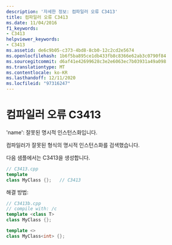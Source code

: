 ```yaml
---
description: '자세한 정보: 컴파일러 오류 C3413'
title: 컴파일러 오류 C3413
ms.date: 11/04/2016
f1_keywords:
- C3413
helpviewer_keywords:
- C3413
ms.assetid: de6c9b05-c373-4bd8-8cb0-12c2cd2e5674
ms.openlocfilehash: 1b6f5ba895ce1db433fb8c8366e62ab3c0790f84
ms.sourcegitcommit: d6af41e42699628c3e2e6063ec7b03931a49a098
ms.translationtype: MT
ms.contentlocale: ko-KR
ms.lasthandoff: 12/11/2020
ms.locfileid: "97316247"
---
```

# <a name="compiler-error-c3413"></a>컴파일러 오류 C3413

'name': 잘못된 명시적 인스턴스화입니다.

컴파일러가 잘못된 형식의 명시적 인스턴스화를 검색했습니다.

다음 샘플에서는 C3413을 생성합니다.

```cpp
// C3413.cpp
template
class MyClass {};   // C3413
```

해결 방법:

```cpp
// C3413b.cpp
// compile with: /c
template <class T>
class MyClass {};

template <>
class MyClass<int> {};
```
